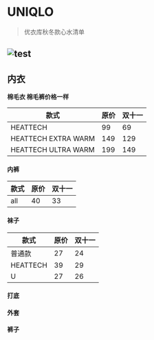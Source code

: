 # UNIQLO
> 优衣库秋冬款心水清单

![test](https://github.com/jingfeiwuhen/UNIQLO/blob/master/img/1.jpg?raw=)
---

## 内衣
**棉毛衣 棉毛裤价格一样**

款式| 原价|双十一
---|---|---
HEATTECH | 99 | 69
HEATTECH EXTRA WARM | 149 | 129
HEATTECH ULTRA WARM | 199 | 149
#### 内裤
款式| 原价|双十一
---|---|---
all | 40 | 33
#### 袜子
款式| 原价|双十一
---|---|---
普通款 | 27 | 24
HEATTECH | 39 | 29
U | 27 | 26
#### 打底
#### 外套
#### 裤子
